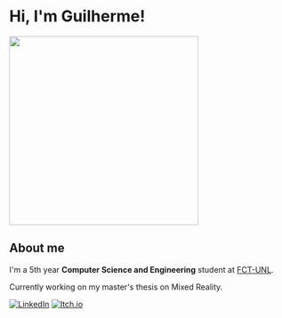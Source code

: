 # Hi, I'm Guilherme!

<img src="https://github.com/grfigueira/grfigueira/assets/24763517/2007f0f7-cb6c-4403-bb69-6e726fad2fd7" width="340">

## About me

I'm a 5th year **Computer Science and Engineering** student at [FCT-UNL](https://www.fct.unl.pt/).

Currently working on my master's thesis on Mixed Reality.

[![LinkedIn](https://img.shields.io/badge/Linkedin-%230077B5.svg?logo=linkedin&logoColor=white)](https://www.linkedin.com/in/guilherme-figueira-839333231/)
[![Itch.io](https://img.shields.io/badge/itch.io-%23FF0B34.svg?logo=Itch.io&logoColor=white)](https://gfigueira.itch.io/)



